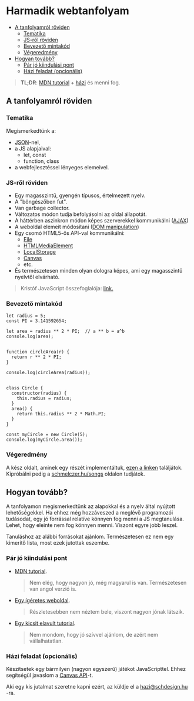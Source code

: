 # Harmadik webtanfolyam

- [A tanfolyamról röviden](#a-tanfolyamr%C3%B3l-r%C3%B6viden)
  - [Tematika](#tematika)
  - [JS-ről röviden](#js-r%C5%91l-r%C3%B6viden)
  - [Bevezető mintakód](#bevezet%C5%91-mintak%C3%B3d)
  - [Végeredmény](#v%C3%A9geredm%C3%A9ny)
- [Hogyan tovább?](#hogyan-tov%C3%A1bb)
  - [Pár jó kiindulási pont](#p%C3%A1r-j%C3%B3-kiindul%C3%A1si-pont)
  - [Házi feladat (opcionális)](#h%C3%A1zi-feladat-opcion%C3%A1lis)

> **TL;DR**: [MDN tutorial](https://developer.mozilla.org/hu/docs/Web/JavaScript) + [házi](#h%C3%A1zi-feladat-opcion%C3%A1lis) és menni fog.

## A tanfolyamról röviden

### Tematika

Megismerkedtünk a:

- [JSON](https://www.json.org/)-nel,
- a JS alapjaival:
  - let, const
  - function, class
- a webfejlesztéssel lényeges elemeivel.

### JS-ről röviden

- Egy magasszintű, gyengén típusos, értelmezett nyelv.
- A "böngészőben fut".
- Van garbage collector.
- Változatos módon tudja befolyásolni az oldal állapotát.
- A háttérben aszinkron módon képes szerverekkel kommunikálni ([AJAX](https://developer.mozilla.org/en-US/docs/Web/Guide/AJAX))
- A weboldal elemeit módosítani ([DOM manipulation](https://developer.mozilla.org/en-US/docs/Glossary/DOM))
- Egy csomó HTML5-ös API-val kommunikálni:
  - [File](https://developer.mozilla.org/hu/docs/Web/API/File)
  - [HTMLMediaElement](https://developer.mozilla.org/en-US/docs/Web/API/HTMLMediaElement)
  - [LocalStorage](https://developer.mozilla.org/en-US/docs/Web/API/Web_Storage_API)
  - [Canvas](https://developer.mozilla.org/en-US/docs/Web/API/Canvas_API)
  - etc.
- És természetesen minden olyan dologra képes, ami egy magasszintű nyelvtől elvárható.

> Kristóf JavaScript összefoglalója: [link.](https://github.com/kripod/schdesign-web-workshop/blob/master/notes/js.md)

### Bevezető mintakód

```JS
let radius = 5;
const PI = 3.141592654;

let area = radius ** 2 * PI;  // a ** b = a^b
console.log(area);


function circleArea(r) {
  return r ** 2 * PI;
}

console.log(circleArea(radius));


class Circle {
  constructor(radius) {
    this.radius = radius;
  }
  area() {
    return this.radius ** 2 * Math.PI;
  }
}

const myCircle = new Circle(5);
console.log(myCircle.area());
```

### Végeredmény

A kész oldalt, aminek egy részét implementáltuk, [ezen a linken](https://github.com/schmelczerandras/schdesign-web-workshop/tree/master/2019-01/exercise-03/songs) találjátok. Kipróbálni pedig a [schmelczer.hu/songs](http://schmelczer.hu/songs) oldalon tudjátok.

## Hogyan tovább?

A tanfolyamon megismerkedtünk az alapokkal és a nyelv által nyújtott lehetőségekkel. Ha ehhez még hozzáveszed a meglévő programozói tudásodat, egy jó forrással relatíve könnyen fog menni a JS megtanulása. Lehet, hogy eleinte nem fog könnyen menni. Viszont egyre jobb leszel.

Tanuláshoz az alábbi forrásokat ajánlom. Természetesen ez nem egy kimerítő lista, most ezek jutottak eszembe.

### Pár jó kiindulási pont

- [MDN tutorial](https://developer.mozilla.org/hu/docs/Web/JavaScript).
  > Nem elég, hogy nagyon jó, még magyarul is van. Természetesen van angol verzió is.
- [Egy ígéretes weboldal](https://javascript.info/).
  > Részletesebben nem néztem bele, viszont nagyon jónak látszik.
- [Egy kicsit elavult tutorial](https://www.w3schools.com/js/).
  > Nem mondom, hogy jó szívvel ajánlom, de azért nem vállalhatatlan.

### Házi feladat (opcionális)

Készítsetek egy bármilyen (nagyon egyszerű) játékot JavaScripttel. Ehhez segítségül javaslom a [Canvas API](https://developer.mozilla.org/en-US/docs/Web/API/Canvas_API)-t.

Aki egy kis jutalmat szeretne kapni ezért, az küldje el a [hazi@schdesign.hu](mailto:hazi@schdesign.hu) -ra.

